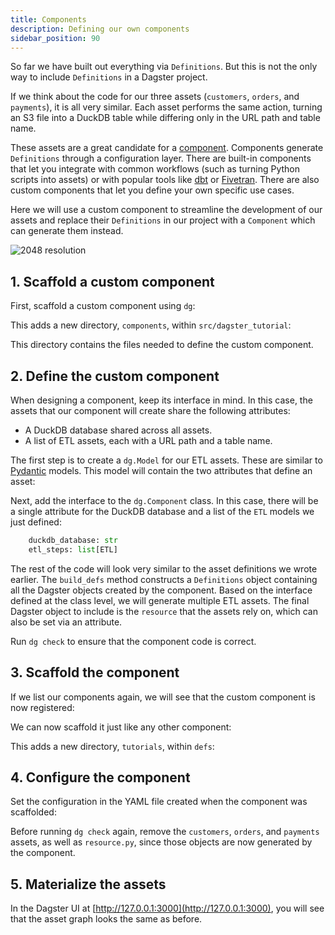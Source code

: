 ```yaml
---
title: Components
description: Defining our own components
sidebar_position: 90
---
```


So far we have built out everything via `Definitions`. But this is not the only way to include `Definitions` in a Dagster project.

If we think about the code for our three assets (`customers`, `orders`, and `payments`), it is all very similar. Each asset performs the same action, turning an S3 file into a DuckDB table while differing only in the URL path and table name.

These assets are a great candidate for a [component](/guides/build/components/creating-new-components). Components generate `Definitions` through a configuration layer. There are built-in components that let you integrate with common workflows (such as turning Python scripts into assets) or with popular tools like [dbt](https://www.getdbt.com/) or [Fivetran](https://www.fivetran.com/). There are also custom components that let you define your own specific use cases.

Here we will use a custom component to streamline the development of our assets and replace their `Definitions` in our project with a `Component` which can generate them instead.

![2048 resolution](/images/tutorial/dagster-tutorial/overviews/components.png)

## 1. Scaffold a custom component

First, scaffold a custom component using `dg`:

<CliInvocationExample path="docs_snippets/docs_snippets/guides/tutorials/dagster-tutorial/commands/dg-create-custom-component.txt" />

This adds a new directory, `components`, within `src/dagster_tutorial`:

<CliInvocationExample path="docs_snippets/docs_snippets/guides/tutorials/dagster-tutorial/tree/step-6a.txt" />

This directory contains the files needed to define the custom component.

## 2. Define the custom component

When designing a component, keep its interface in mind. In this case, the assets that our component will create share the following attributes:

- A DuckDB database shared across all assets.
- A list of ETL assets, each with a URL path and a table name.

The first step is to create a `dg.Model` for our ETL assets. These are similar to [Pydantic](https://docs.pydantic.dev/) models. This model will contain the two attributes that define an asset:

<CodeExample
  path="docs_snippets/docs_snippets/guides/tutorials/dagster-tutorial/src/dagster_tutorial/components/tutorial.py"
  language="python"
  startAfter="start_etl_model"
  endBefore="end_etl_model"
  title="src/etl_tutorial/components/tutorial.py"
/>

Next, add the interface to the `dg.Component` class. In this case, there will be a single attribute for the DuckDB database and a list of the `ETL` models we just defined:

```python
    duckdb_database: str
    etl_steps: list[ETL]
```

The rest of the code will look very similar to the asset definitions we wrote earlier. The `build_defs` method constructs a `Definitions` object containing all the Dagster objects created by the component. Based on the interface defined at the class level, we will generate multiple ETL assets. The final Dagster object to include is the `resource` that the assets rely on, which can also be set via an attribute.

<CodeExample
  path="docs_snippets/docs_snippets/guides/tutorials/dagster-tutorial/src/dagster_tutorial/components/tutorial.py"
  language="python"
  startAfter="start_tutorial_component"
  endBefore="end_tutorial_component"
  title="src/etl_tutorial/components/tutorial.py"
/>

Run `dg check` to ensure that the component code is correct.

## 3. Scaffold the component

If we list our components again, we will see that the custom component is now registered:

<CliInvocationExample path="docs_snippets/docs_snippets/guides/tutorials/dagster-tutorial/commands/dg-list-components-custom.txt" />

We can now scaffold it just like any other component:

<CliInvocationExample path="docs_snippets/docs_snippets/guides/tutorials/dagster-tutorial/commands/dg-scaffold-custom-component.txt" />

This adds a new directory, `tutorials`, within `defs`:

<CliInvocationExample path="docs_snippets/docs_snippets/guides/tutorials/dagster-tutorial/tree/step-6b.txt" />

## 4. Configure the component

Set the configuration in the YAML file created when the component was scaffolded:

<CodeExample
  path="docs_snippets/docs_snippets/guides/tutorials/dagster-tutorial/src/dagster_tutorial/components/defs.yaml"
  language="yaml"
  title="src/dagster_tutorial/defs/tutorial/defs.yaml"
/>

Before running `dg check` again, remove the `customers`, `orders`, and `payments` assets, as well as `resource.py`, since those objects are now generated by the component.

## 5. Materialize the assets

In the Dagster UI at [http://127.0.0.1:3000](http://127.0.0.1:3000), you will see that the asset graph looks the same as before.
